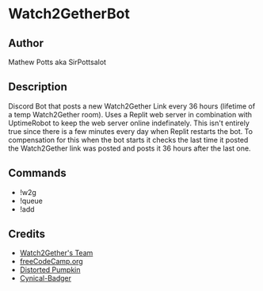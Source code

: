 # Watch2GetherBot

## Author
Mathew Potts aka SirPottsalot

## Description
Discord Bot that posts a new Watch2Gether Link every 36 hours (lifetime of a temp Watch2Gether room). Uses a Replit web server in combination with UptimeRobot to keep the web server online indefinately. This isn't entirely true since there is a few minutes every day when Replit restarts the bot. To compensation for this when the bot starts it checks the last time it posted the Watch2Gether link was posted and posts it 36 hours after the last one.

## Commands
- !w2g
- !queue
- !add 

## Credits
- [Watch2Gether's Team](https://community.w2g.tv/t/watch2gether-api-documentation/133767)
- [freeCodeCamp.org](https://www.youtube.com/watch?v=SPTfmiYiuok)
- [Distorted Pumpkin](https://stackoverflow.com/questions/63769685/discord-py-how-to-send-a-message-everyday-at-a-specific-time)
- [Cynical-Badger](https://github.com/Cynical-Badger)